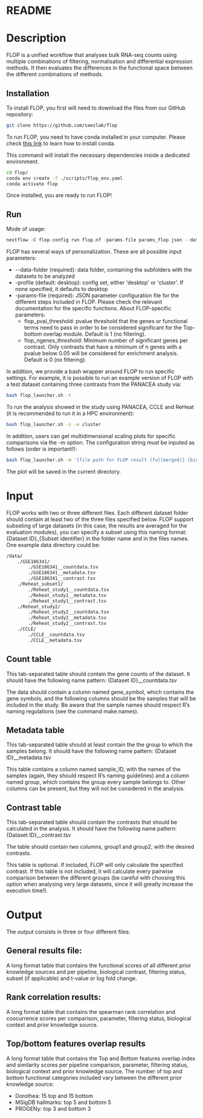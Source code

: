 # README

# Description

FLOP is a unified workflow that analyses bulk RNA-seq counts using multiple combinations of filtering, normalisation and differential expression methods. It then evaluates the differences in the functional space between the different combinations of methods. 

## Installation

To install FLOP, you first will need to download the files from our GitHub repository:

```bash
git clone https://github.com/saezlab/flop
```

To run FLOP, you need to have conda installed in your computer. Please check [this link](https://conda.io/projects/conda/en/latest/user-guide/install/index.html) to learn how to install conda.

This command will install the necessary dependencies inside a dedicated environment.

```bash
cd flop/
conda env create -f ./scripts/flop_env.yaml
conda activate flop
```

Once installed, you are ready to run FLOP!

## Run

Mode of usage:

```groovy
nextflow -C flop.config run flop.nf -params-file params_flop.json --data_folder [data folder] -profile [desktop or cluster]
```

FLOP has several ways of personalization. These are all possible input parameters:

- --data-folder (required): data folder, containing the subfolders with the datasets to be analyzed
- -profile (default: desktop): config set, either 'desktop' or 'cluster'. If none specified, it defaults to desktop
- -params-file (required): JSON parameter configuration file for the different steps included in FLOP. Please check the relevant documentation for the specific functions. About FLOP-specific parameters:
	- flop_pval_threshold: pvalue threshold that the genes or functional terms need to pass in order to be considered significant for the Top-bottom overlap module. Default is 1 (no filtering).
	- flop_ngenes_threshold: Minimum number of significant genes per contrast. Only contrasts that have a minimum of n genes with a pvalue below 0.05 will be considered for enrichment analysis. Default is 0 (no filtering).

In addition, we provide a bash wrapper around FLOP to run specific settings. For example, it is possible to run an example version of FLOP with a test dataset containing three contrasts from the PANACEA study via:

```bash
bash flop_launcher.sh -t
```


To run the analysis showed in the study using PANACEA, CCLE and ReHeat (it is recommended to run it in a HPC environment):

```bash
bash flop_launcher.sh -s -e cluster
```

In addition, users can get multidimensional scaling plots for specific comparisons via the -m option. 
The configuration string must be inputed as follows (order is important!):

```bash
bash flop_launcher.sh -m '[file path for FLOP result (fullmerged)] [biological context] [resource] [DE metric (logFC or stat (t-value))] [subset (optional)]'
```
The plot will be saved in the current directory.

# Input

FLOP works with two or three different files. Each different dataset folder should contain at least two of the three files specified below. FLOP support subseting of large datasets (in this case, the results are averaged for the evaluation modules), you can specify a subset using this naming format: {Dataset ID}_{Subset identifier} in the folder name and in the files names. One example data directory could be:

```bash
/data/
	./GSE186341/
		./GSE186341__countdata.tsv
		./GSE186341__metadata.tsv
		./GSE186341__contrast.tsv
	./Reheat_subset1/
		./Reheat_study1__countdata.tsv
		./Reheat_study1__metadata.tsv
		./Reheat_study1__contrast.tsv
	./Reheat_study2/
		./Reheat_study2__countdata.tsv
		./Reheat_study2__metadata.tsv
		./Reheat_study2__contrast.tsv
	./CCLE/
		./CCLE__countdata.tsv
		./CCLE__metadata.tsv
```

## Count table

This tab-separated table should contain the gene counts of the dataset. It should have the following name pattern: {Dataset ID}__countdata.tsv 

The data should contain a column named gene_symbol, which contains the gene symbols, and the following columns should be the samples that will be included in the study. Be aware that the sample names should respect R’s naming regulations (see the command make.names). 

## Metadata table

This tab-separated table should at least contain the the group to which the samples belong. It should have the following name pattern: {Dataset ID}__metadata.tsv 

This table contains a column named sample_ID, with the names of the samples (again, they should respect R’s naming guidelines) and a column named group, which contains the group every sample belongs to. Other columns can be present, but they will not be considered in the analysis.

## Contrast table

This tab-separated table should contain the contrasts that should be calculated in the analysis. It should have the following name pattern: {Dataset ID}__contrast.tsv 

The table should contain two columns, group1 and group2, with the desired contrasts.

This table is optional. If included, FLOP will only calculate the specified contrast. If this table is not included, it will calculate every pairwise comparison between the different groups (be careful with choosing this option when analysing very large datasets, since it will greatly increase the execution time!).

# Output

The output consists in three or four different files:

## General results file:

A long format table that contains the functional scores of all different prior knowledge sources and per pipeline, biological contrast, filtering status, subset (if applicable) and t-value or log fold change.

## Rank correlation results:

A long format table that contains the spearman rank correlation and coocurrence scores per comparison, parameter, filtering status, biological context and prior knowledge source.

## Top/bottom features overlap results

A long format table that contains the Top and Bottom features overlap index and similarity scores per pipeline comparison, parameter, filtering status, biological context and prior knowledge source. The number of top and bottom functional categories included vary between the different prior knowledge source:

- Dorothea: 15 top and 15 bottom
- MSigDB hallmarks: top 5 and bottom 5
- PROGENy: top 3 and bottom 3
